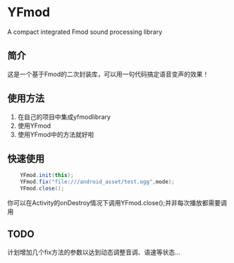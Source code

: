 # YFmod
A compact integrated Fmod sound processing library

## 简介
这是一个基于Fmod的二次封装库，可以用一句代码搞定语音变声的效果！

## 使用方法
1. 在自己的项目中集成yfmodlibrary
2. 使用YFmod
3. 使用YFmod中的方法就好啦

## 快速使用
```java
	YFmod.init(this);
	YFmod.fix("file:///android_asset/test.ogg",mode);
	YFmod.close();
```

你可以在Activity的onDestroy情况下调用YFmod.close();并非每次播放都需要调用

## TODO
计划增加几个fix方法的参数以达到动态调整音调、语速等状态...
